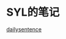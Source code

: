 # SYL的笔记

[dailysentence](./html/dailysentence.html ':include :type=iframe width=100% height=888px frameborder=0 seamless')